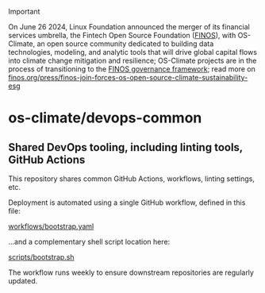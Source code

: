 
> [!IMPORTANT]
> On June 26 2024, Linux Foundation announced the merger of its financial services umbrella, the Fintech Open Source Foundation ([FINOS](https://finos.org)), with OS-Climate, an open source community dedicated to building data technologies, modeling, and analytic tools that will drive global capital flows into climate change mitigation and resilience; OS-Climate projects are in the process of transitioning to the [FINOS governance framework](https://community.finos.org/docs/governance); read more on [finos.org/press/finos-join-forces-os-open-source-climate-sustainability-esg](https://finos.org/press/finos-join-forces-os-open-source-climate-sustainability-esg)

# os-climate/devops-common

## Shared DevOps tooling, including linting tools, GitHub Actions

This repository shares common GitHub Actions, workflows, linting settings, etc.

Deployment is automated using a single GitHub workflow, defined in this file:

[workflows/bootstrap.yaml](workflows/bootstrap.yaml)

...and a complementary shell script location here:

[scripts/bootstrap.sh](scripts/bootstrap.sh)

The workflow runs weekly to ensure downstream repositories are regularly updated.
